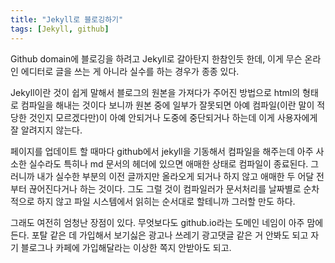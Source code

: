 ```yaml
---
title: "Jekyll로 블로깅하기"
tags: [Jekyll, github]
---
```


Github domain에 블로깅을 하려고 Jekyll로 갈아탄지 한참인듯 한데, 이게 무슨 온라인 에디터로 글을 쓰는 게 아니라 실수를 하는 경우가 종종 있다.

Jekyll이란 것이 쉽게 말해서 블로그의 원본을 가져다가 주어진 방법으로 html의 형태로 컴파일을 해내는 것이다 보니까 원본 중에 일부가 잘못되면 아예 컴파일(이란 말이 적당한 것인지 모르겠다만)이 아예 안되거나 도중에 중단되거나 하는데 이게 사용자에게 잘 알려지지 않는다. 

페이지를 업데이트 할 때마다 github에서 jekyll을 기동해서 컴파일을 해주는데 아주 사소한 실수라도 특히나 md 문서의 헤더에 있으면 애매한 상태로 컴파일이 종료된다. 그러니까 내가 실수한 부분의 이전 글까지만 올라오게 되거나 하지 않고 애매한 두 어달 전부터 끊어진다거나 하는 것이다. 그도 그럴 것이 컴파일러가 문서처리를 날짜별로 순차적으로 하지 않고 파일 시스템에서 읽히는 순서대로 할테니까 그러할 만도 하다. 

그래도 여전히 엄청난 장점이 있다. 무엇보다도 github.io라는 도메인 네임이 아주 맘에 든다. 포탈 같은 데 가입해서 보기싫은 광고나 쓰레기 광고댓글 같은 거 안봐도 되고 자기 블로그나 카페에 가입해달라는 이상한 쪽지 안받아도 되고. 

